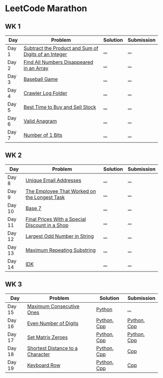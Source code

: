 # LeetCode Marathon
## WK 1
| Day  | Problem | Solution | Submission |
|------|------|------|------|
| Day 1  | [Subtract the Product and Sum of Digits of an Integer](https://leetcode.com/problems/subtract-the-product-and-sum-of-digits-of-an-integer/description/) | [...](#)  | [...](#) |
| Day 2  | [Find All Numbers Disappeared in an Array](https://leetcode.com/problems/find-all-numbers-disappeared-in-an-array/description/) | [...](#)  | [...](#) |
| Day 3  | [Baseball Game](https://leetcode.com/problems/baseball-game/description/) | [...](#)  | [...](#) |
| Day 4  | [Crawler Log Folder](https://leetcode.com/problems/crawler-log-folder/description/) | [...](#)  | [...](#) |
| Day 5  | [Best Time to Buy and Sell Stock](https://leetcode.com/problems/best-time-to-buy-and-sell-stock/description/) | [...](#)  | [...](#) |
| Day 6  | [Valid Anagram](https://leetcode.com/problems/valid-anagram/) | [...](#)  | [...](#) |
| Day 7  | [Number of 1 Bits](https://leetcode.com/problems/number-of-1-bits/description) | [...](#)  | [...](#) |

## WK 2
| Day  | Problem | Solution | Submission |
|------|------|------|------|
| Day 8  | [Unique Email Addresses](https://leetcode.com/problems/unique-email-addresses/description/) | [...](#)  | [...](#) |
| Day 9  | [The Employee That Worked on the Longest Task](https://leetcode.com/problems/the-employee-that-worked-on-the-longest-task/description/) | [...](#)  | [...](#) |
| Day 10 | [Base 7](https://leetcode.com/problems/base-7/description/) | [...](#)  | [...](#) |
| Day 11 | [Final Prices With a Special Discount in a Shop](https://leetcode.com/problems/final-prices-with-a-special-discount-in-a-shop/description/) | [...](#)  | [...](#) |
| Day 12 | [Largest Odd Number in String](https://leetcode.com/problems/largest-odd-number-in-string/description/) | [...](#)  | [...](#) |
| Day 13 | [Maximum Repeating Substring](https://leetcode.com/problems/maximum-repeating-substring/description/) | [...](#)  | [...](#) |
| Day 14 | [IDK](https://leetcode.com/problems/valid-parethensis/description/) | [...](#)  | [...](#) |

## WK 3
| Day  | Problem | Solution | Submission |
|------|------|------|------|
| Day 15 | [Maximum Consecutive Ones](https://leetcode.com/problems/maximum-consecutive-ones/description/) | [Python](../leetcode/day-15_maximum_consecutive_ones.py) |[...](#) |
| Day 16 | [Even Number of Digits ](https://leetcode.com/problems/find-numbers-with-even-number-of-digits/description/) | [Python](../leetcode/day-16_even_digit_numbers.py), [Cpp](../leetcode/day-16_even_digit_numbers.cpp) | [Python](../_images/day-16.py.jpg), [Cpp](../_images/day-16.cpp.jpg) |
| Day 17 | [Set Matrix Zeroes ](https://leetcode.com/problems/set-matrix-zeroes/description/) | [Python](../leetcode/day-17_set_matrix_zeroes.py), [Cpp](../leetcode/day-17_set_matrix_zeroes.cpp) | [Python](../_images/day-16.py.jpg), [Cpp](../_images/day-16.cpp.jpg) |
| Day 18 | [Shortest Distance to a Character](https://leetcode.com/problems/shortest-distance-to-a-character/description/) | [Python](../leetcode/day-18_shortest_distance_to_a_character.py), [Cpp](../leetcode/day-18_shortest_distance_to_a_character.cpp) | [Cpp](../_images/day-18.cpp.png) |
| Day 19 | [Keyboard Row](https://leetcode.com/problems/keyboard-row/description/) | [Python](../leetcode/day-19_keyboard_row.py), [Cpp](../leetcode/day-19_keyboard_row.cpp) | [Cpp](../_images/day-19.cpp.png) |
